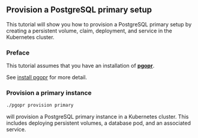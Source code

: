 ## Provision a PostgreSQL primary setup

This tutorial will show you how to provision a PostgreSQL primary setup by creating a persistent volume, claim, deployment, and service in the Kubernetes cluster.

### Preface

This tutorial assumes that you have an installation of [**pgopr**](https://github.com/pgopr/pgopr).

See [install pgopr](./01_install_operator.md) for more detail.

### Provision a primary instance

```bash
./pgopr provision primary
```

will provision a PostgreSQL primary instance in a Kubernetes cluster. This includes deploying persistent volumes, a database pod, and an associated service.
